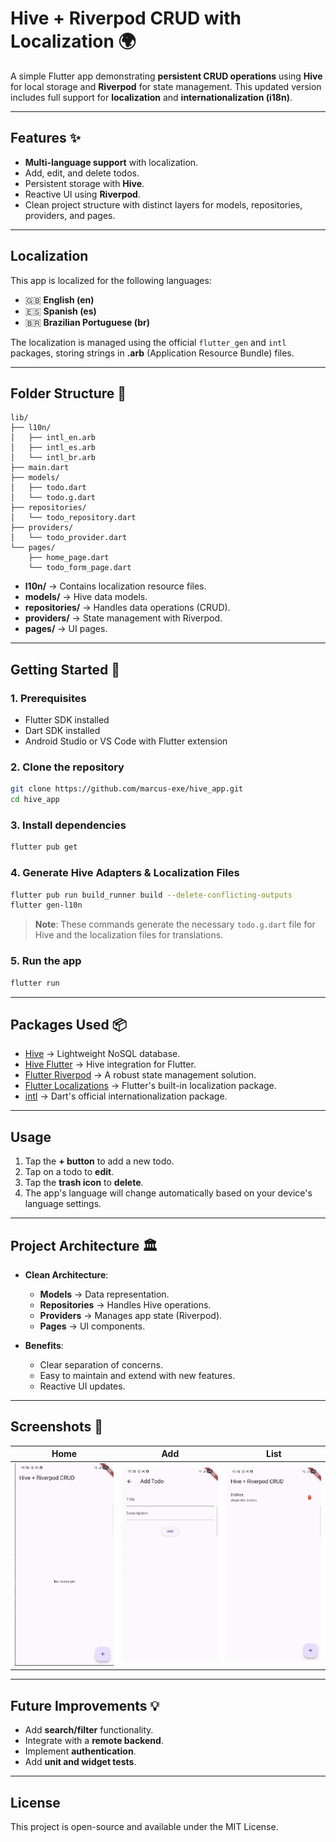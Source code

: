 # Hive + Riverpod CRUD with Localization 🌍

A simple Flutter app demonstrating **persistent CRUD operations** using **Hive** for local storage and **Riverpod** for state management. This updated version includes full support for **localization** and **internationalization (i18n)**.


-----

## **Features** ✨

  * **Multi-language support** with localization.
  * Add, edit, and delete todos.
  * Persistent storage with **Hive**.
  * Reactive UI using **Riverpod**.
  * Clean project structure with distinct layers for models, repositories, providers, and pages.

-----

## **Localization**

This app is localized for the following languages:

  * 🇬🇧 **English (en)**
  * 🇪🇸 **Spanish (es)**
  * 🇧🇷 **Brazilian Portuguese (br)**

The localization is managed using the official `flutter_gen` and `intl` packages, storing strings in **.arb** (Application Resource Bundle) files.

-----

## **Folder Structure** 📁

```
lib/
├── l10n/
│   ├── intl_en.arb
│   ├── intl_es.arb
│   └── intl_br.arb
├── main.dart
├── models/
│   ├── todo.dart
│   └── todo.g.dart
├── repositories/
│   └── todo_repository.dart
├── providers/
│   └── todo_provider.dart
└── pages/
    ├── home_page.dart
    └── todo_form_page.dart
```

  * **l10n/** → Contains localization resource files.
  * **models/** → Hive data models.
  * **repositories/** → Handles data operations (CRUD).
  * **providers/** → State management with Riverpod.
  * **pages/** → UI pages.

-----

## **Getting Started** 🚀

### **1. Prerequisites**

  * Flutter SDK installed
  * Dart SDK installed
  * Android Studio or VS Code with Flutter extension

### **2. Clone the repository**

```bash
git clone https://github.com/marcus-exe/hive_app.git
cd hive_app
```

### **3. Install dependencies**

```bash
flutter pub get
```

### **4. Generate Hive Adapters & Localization Files**

```bash
flutter pub run build_runner build --delete-conflicting-outputs
flutter gen-l10n
```

> **Note**: These commands generate the necessary `todo.g.dart` file for Hive and the localization files for translations.

### **5. Run the app**

```bash
flutter run
```

-----

## **Packages Used** 📦

  * [Hive](https://pub.dev/packages/hive) → Lightweight NoSQL database.
  * [Hive Flutter](https://pub.dev/packages/hive_flutter) → Hive integration for Flutter.
  * [Flutter Riverpod](https://pub.dev/packages/flutter_riverpod) → A robust state management solution.
  * [Flutter Localizations](https://api.flutter.dev/flutter/flutter_localizations/flutter_localizations-library.html) → Flutter's built-in localization package.
  * [intl](https://pub.dev/packages/intl) → Dart's official internationalization package.

-----

## **Usage**

1.  Tap the **+ button** to add a new todo.
2.  Tap on a todo to **edit**.
3.  Tap the **trash icon** to **delete**.
4.  The app's language will change automatically based on your device's language settings.

-----

## **Project Architecture** 🏛️

  * **Clean Architecture**:

      * **Models** → Data representation.
      * **Repositories** → Handles Hive operations.
      * **Providers** → Manages app state (Riverpod).
      * **Pages** → UI components.

  * **Benefits**:

      * Clear separation of concerns.
      * Easy to maintain and extend with new features.
      * Reactive UI updates.

-----

## **Screenshots** 📸


Home | Add | List
:---:|:---:|:---:
<img src="./docs/Home.png" width="250"/> | <img src="./docs/Add.png" width="250"/> | <img src="./docs/List.png" width="250"/>


-----

## **Future Improvements** 💡

  * Add **search/filter** functionality.
  * Integrate with a **remote backend**.
  * Implement **authentication**.
  * Add **unit and widget tests**.

-----

## **License**

This project is open-source and available under the MIT License.